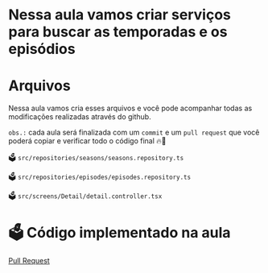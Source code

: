 # Nessa aula vamos criar serviços para buscar as temporadas e os episódios

# Arquivos

Nessa aula vamos cria esses arquivos e você pode acompanhar todas as modificações realizadas através do github.

`obs.:` cada aula será finalizada com um `commit` e um `pull request` que você poderá copiar e verificar todo o código final 🔥🤌


🗳️ `src/repositories/seasons/seasons.repository.ts`

🗳️ `src/repositories/episodes/episodes.repository.ts`

🗳️ `src/screens/Detail/detail.controller.tsx`

# 🗳️ Código implementado na aula

[Pull Request](https://github.com/ismaelsousa/tv-maze-tutorial/pull/19)
